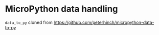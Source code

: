 # MicroPython data handling

`data_to_py` cloned from https://github.com/peterhinch/micropython-data-to-py